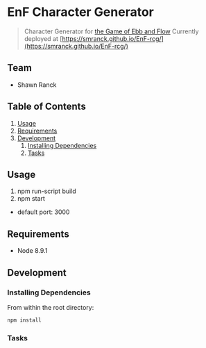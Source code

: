 # EnF Character Generator

> Character Generator for [the Game of Ebb and Flow](https://sinowl.net/ebbandflow/)
> Currently deployed at [https://smranck.github.io/EnF-rcg/](https://smranck.github.io/EnF-rcg/)

## Team

- Shawn Ranck

## Table of Contents

1. [Usage](#Usage)
1. [Requirements](#requirements)
1. [Development](#development)
   1. [Installing Dependencies](#installing-dependencies)
   1. [Tasks](#tasks)

## Usage

1. npm run-script build
2. npm start

- default port: 3000

## Requirements

- Node 8.9.1

## Development

### Installing Dependencies

From within the root directory:

```sh
npm install
```

### Tasks
